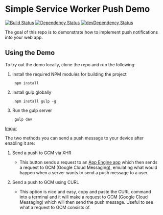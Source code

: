 # Simple Service Worker Push Demo

[![Build Status](https://travis-ci.org/gauntface/simple-push-demo.svg?branch=master)](https://travis-ci.org/gauntface/simple-push-demo) [![Dependency Status](https://david-dm.org/gauntface/simple-push-demo.svg)](https://david-dm.org/gauntface/simple-push-demo) [![devDependency Status](https://david-dm.org/gauntface/simple-push-demo/dev-status.svg)](https://david-dm.org/gauntface/simple-push-demo#info=devDependencies)

The goal of this repo is to demonstrate how to implement push
notifications into your web app.

## Using the Demo

To try out the demo locally, clone the repo and run the following:

1. Install the required NPM modules for building the project

        npm install

1. Install gulp globally

        npm install gulp -g

1. Run the gulp server

        gulp dev

[Imgur](http://i.imgur.com/Y2yafBv.png)

The two methods you can send a push message to your device after enabling it are:

1. Send a push to GCM via XHR
    - This button sends a request to an [App Engine app](https://github.com/gauntface/simple-push-demo-backend) which then sends a request to GCM (Google Cloud Messaging), emulating what would happen when a server wants to send a push message to a user.

1. Send a push to GCM using CURL
    - This option is nice and easy, copy and paste the CURL command into a terminal and it will make a request to GCM (Google Cloud Messaging) which will then send the push message. Useful to see what a request to GCM consists of.
